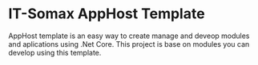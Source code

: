 # IT-Somax AppHost Template
AppHost template is an easy way to create manage and deveop modules and aplications using .Net Core. This project is base on modules you can develop using this template.
